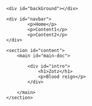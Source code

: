 <!DOCTYPE html>
<html lang="en">
<head>
    <meta charset="UTF-8">
    <meta http-equiv="X-UA-Compatible" content="IE=edge">
    <meta name="viewport" content="width=device-width, initial-scale=1.0">
    <link rel="stylesheet" href="css/main.css" />
    <title>Zotz's Domain</title>
</head>
<body>
    
    <div id="backGround"></div>
    
    <div id="navbar">
            <p>Home</p>
            <p>Content1</p>
            <p>Content2</p>
    </div>

    <section id="content">
        <main id="main-doc">

            <div id="intro">
                <h1>Zotz</h1>
                <p>Blood reign</p>
            </div>

        </main>
    </section>
    
</body>
</html>
